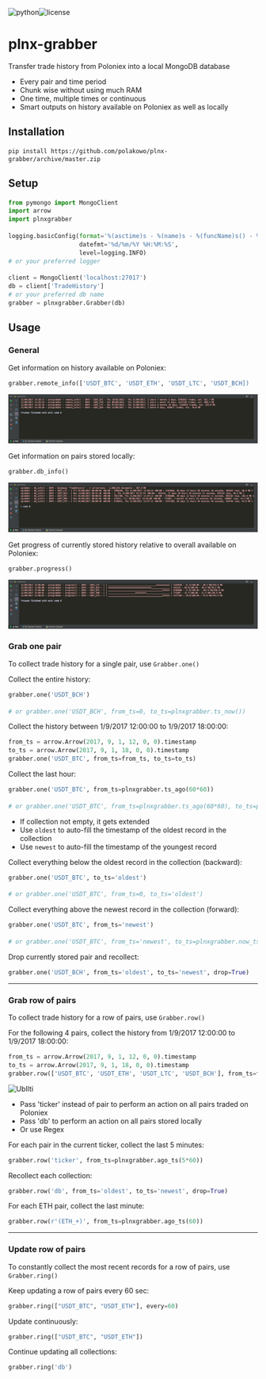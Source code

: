 ![python](https://img.shields.io/badge/python-3-yellow.svg)![license](https://img.shields.io/badge/license-GPL%20v3-yellow.svg)

# plnx-grabber
Transfer trade history from Poloniex into a local MongoDB database

* Every pair and time period
* Chunk wise without using much RAM
* One time, multiple times or continuous
* Smart outputs on history available on Poloniex as well as locally

## Installation

```
pip install https://github.com/polakowo/plnx-grabber/archive/master.zip
```

## Setup

```python
from pymongo import MongoClient
import arrow
import plnxgrabber

logging.basicConfig(format='%(asctime)s - %(name)s - %(funcName)s() - %(levelname)s - %(message)s',
                    datefmt='%d/%m/%Y %H:%M:%S',
                    level=logging.INFO)
# or your preferred logger

client = MongoClient('localhost:27017')
db = client['TradeHistory']
# or your preferred db name
grabber = plnxgrabber.Grabber(db)
```

## Usage

### General

Get information on history available on Poloniex:
```python
grabber.remote_info(['USDT_BTC', 'USDT_ETH', 'USDT_LTC', 'USDT_BCH])
```

![alt text](/img/remote_info.png)

Get information on pairs stored locally:
```python
grabber.db_info()
```

![alt text](/img/db_info.png)

Get progress of currently stored history relative to overall available on Poloniex:
```python
grabber.progress()
```

![alt text](/img/progress.png)

### Grab one pair

To collect trade history for a single pair, use `Grabber.one()`

Collect the entire history:
```python
grabber.one('USDT_BCH')

# or grabber.one('USDT_BCH', from_ts=0, to_ts=plnxgrabber.ts_now())
```

Collect the history between 1/9/2017 12:00:00 to 1/9/2017 18:00:00:
```python
from_ts = arrow.Arrow(2017, 9, 1, 12, 0, 0).timestamp
to_ts = arrow.Arrow(2017, 9, 1, 18, 0, 0).timestamp
grabber.one('USDT_BTC', from_ts=from_ts, to_ts=to_ts)
```

Collect the last hour:
```python
grabber.one('USDT_BTC', from_ts=plnxgrabber.ts_ago(60*60))

# or grabber.one('USDT_BTC', from_ts=plnxgrabber.ts_ago(60*60), to_ts=plnxgrabber.ts_now())
```

* If collection not empty, it gets extended
* Use `oldest` to auto-fill the timestamp of the oldest record in the collection
* Use `newest` to auto-fill the timestamp of the youngest record

Collect everything below the oldest record in the collection (backward):
```python
grabber.one('USDT_BTC', to_ts='oldest')

# or grabber.one('USDT_BTC', from_ts=0, to_ts='oldest')
```

Collect everything above the newest record in the collection (forward):
```python
grabber.one('USDT_BTC', from_ts='newest')

# or grabber.one('USDT_BTC', from_ts='newest', to_ts=plnxgrabber.now_ts())
```

Drop currently stored pair and recollect:
```python
grabber.one('USDT_BCH', from_ts='oldest', to_ts='newest', drop=True)
```

***

### Grab row of pairs

To collect trade history for a row of pairs, use `Grabber.row()`

For the following 4 pairs, collect the history from 1/9/2017 12:00:00 to 1/9/2017 18:00:00:
```python
from_ts = arrow.Arrow(2017, 9, 1, 12, 0, 0).timestamp
to_ts = arrow.Arrow(2017, 9, 1, 18, 0, 0).timestamp
grabber.row(['USDT_BTC', 'USDT_ETH', 'USDT_LTC', 'USDT_BCH'], from_ts=from_ts, to_ts=to_ts)
```

![UbIlti](https://i.makeagif.com/media/9-18-2017/UbIlti.gif)

* Pass 'ticker' instead of pair to perform an action on all pairs traded on Poloniex
* Pass 'db' to perform an action on all pairs stored locally
* Or use Regex

For each pair in the current ticker, collect the last 5 minutes:
```python
grabber.row('ticker', from_ts=plnxgrabber.ago_ts(5*60))
```

Recollect each collection:
```python
grabber.row('db', from_ts='oldest', to_ts='newest', drop=True)
```

For each ETH pair, collect the last minute:
```python
grabber.row(r'(ETH_+)', from_ts=plnxgrabber.ago_ts(60))
```

***

### Update row of pairs

To constantly collect the most recent records for a row of pairs, use `Grabber.ring()`

Keep updating a row of pairs every 60 sec:
```python
grabber.ring(["USDT_BTC", "USDT_ETH"], every=60)
```

Update continuously:
```python
grabber.ring(["USDT_BTC", "USDT_ETH"])
```

Continue updating all collections:
```python
grabber.ring('db')
```
